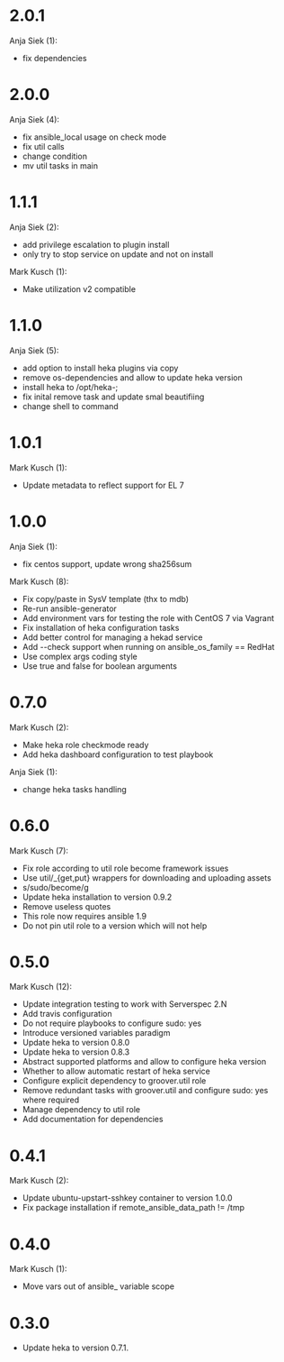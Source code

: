 # 2.0.1

Anja Siek (1):

* fix dependencies

# 2.0.0

Anja Siek (4):

* fix ansible\_local usage on check mode
* fix util calls
* change condition
* mv util tasks in main

# 1.1.1

Anja Siek (2):

* add privilege escalation to plugin install
* only try to stop service on update and not on install

Mark Kusch (1):

* Make utilization v2 compatible

# 1.1.0

Anja Siek (5):

* add option to install heka plugins via copy
* remove os-dependencies and allow to update heka version
* install heka to /opt/heka-;
* fix inital remove task and update smal beautifiing
* change shell to command

# 1.0.1

Mark Kusch (1):

* Update metadata to reflect support for EL 7

# 1.0.0

Anja Siek (1):

* fix centos support, update wrong sha256sum

Mark Kusch (8):

* Fix copy/paste in SysV template (thx to mdb)
* Re-run ansible-generator
* Add environment vars for testing the role with CentOS 7 via Vagrant
* Fix installation of heka configuration tasks
* Add better control for managing a hekad service
* Add --check support when running on ansible\_os\_family == RedHat
* Use complex args coding style
* Use true and false for boolean arguments

# 0.7.0

Mark Kusch (2):

* Make heka role checkmode ready
* Add heka dashboard configuration to test playbook

Anja Siek (1):

* change heka tasks handling

# 0.6.0

Mark Kusch (7):

* Fix role according to util role become framework issues
* Use util/\_{get,put} wrappers for downloading and uploading assets
* s/sudo/become/g
* Update heka installation to version 0.9.2
* Remove useless quotes
* This role now requires ansible 1.9
* Do not pin util role to a version which will not help

# 0.5.0

Mark Kusch (12):

* Update integration testing to work with Serverspec 2.N
* Add travis configuration
* Do not require playbooks to configure sudo: yes
* Introduce versioned variables paradigm
* Update heka to version 0.8.0
* Update heka to version 0.8.3
* Abstract supported platforms and allow to configure heka version
* Whether to allow automatic restart of heka service
* Configure explicit dependency to groover.util role
* Remove redundant tasks with groover.util and configure sudo: yes where required
* Manage dependency to util role
* Add documentation for dependencies

# 0.4.1

Mark Kusch (2):

* Update ubuntu-upstart-sshkey container to version 1.0.0
* Fix package installation if remote_ansible_data_path != /tmp

# 0.4.0

Mark Kusch (1):

* Move vars out of ansible_ variable scope

# 0.3.0

* Update heka to version 0.7.1.


<!-- vim: set nofen ts=4 sw=4 et: -->
